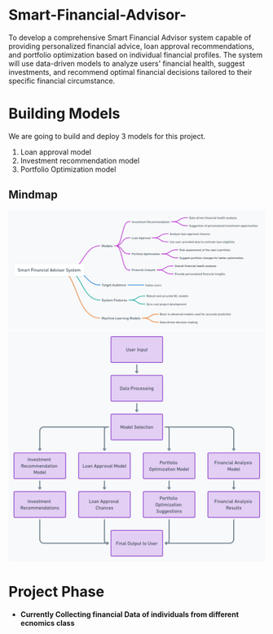 # Smart-Financial-Advisor-
To develop a comprehensive Smart Financial Advisor system capable of providing personalized financial advice, loan approval recommendations, and portfolio optimization based on individual financial profiles. The system will use data-driven models to analyze users' financial health, suggest investments, and recommend optimal financial decisions tailored to their specific financial circumstance.


# Building Models 

 We are going to build and deploy 3 models for this project. 
 1. Loan approval model
 2. Investment recommendation model
 3. Portfolio Optimization model

## Mindmap 
![Mindmap](https://github.com/roshni-1/Smart-Financial-Advisor-/blob/main/SFA%20Mindmap%201.png)
![Flowchart](https://github.com/roshni-1/Smart-Financial-Advisor-/blob/main/SFA%20Flowchart%201.png)



# Project Phase 
- **Currently Collecting financial Data of individuals from different ecnomics class** 
